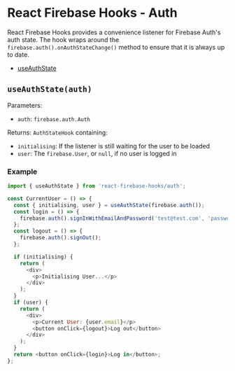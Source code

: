 # React Firebase Hooks - Auth

React Firebase Hooks provides a convenience listener for Firebase Auth's auth state. The hook wraps around the `firebase.auth().onAuthStateChange()` method to ensure that it is always up to date.

- [useAuthState](#useauthstateauth)

## `useAuthState(auth)`

Parameters:

- `auth`: `firebase.auth.Auth`

Returns:
`AuthStateHook` containing:

- `initialising`: If the listener is still waiting for the user to be loaded
- `user`: The `firebase.User`, or `null`, if no user is logged in

### Example

```js
import { useAuthState } from 'react-firebase-hooks/auth';

const CurrentUser = () => {
  const { initialising, user } = useAuthState(firebase.auth());
  const login = () => {
    firebase.auth().signInWithEmailAndPassword('test@test.com', 'password');
  };
  const logout = () => {
    firebase.auth().signOut();
  };

  if (initialising) {
    return (
      <div>
        <p>Initialising User...</p>
      </div>
    );
  }
  if (user) {
    return (
      <div>
        <p>Current User: {user.email}</p>
        <button onClick={logout}>Log out</button>
      </div>
    );
  }
  return <button onClick={login}>Log in</button>;
};
```
